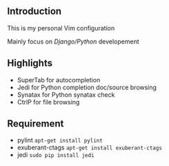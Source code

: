 ## Introduction
This is my personal Vim configuration

Mainly focus on *Django/Python* developement

## Highlights
+ SuperTab for autocompletion
+ Jedi for Python completion doc/source browsing
+ Synatax for Python synatax check
+ CtrlP for file browsing

## Requirement
+ pylint
        ```apt-get install pylint```
+ exuberant-ctags
        ```apt-get install exuberant-ctags```
+ jedi
        ```sudo pip install jedi```
